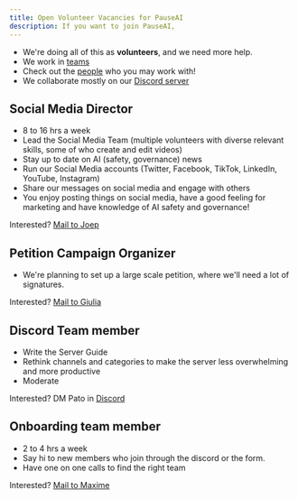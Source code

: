 ```yaml
---
title: Open Volunteer Vacancies for PauseAI
description: If you want to join PauseAI,
---
```


- We're doing all of this as **volunteers**, and we need more help.
- We work in [teams](/teams)
- Check out the [people](/people) who you may work with!
- We collaborate mostly on our [Discord server](https://discord.gg/2XXWXvErfA)

## Social Media Director

- 8 to 16 hrs a week
- Lead the Social Media Team (multiple volunteers with diverse relevant skills, some of who create and edit videos)
- Stay up to date on AI (safety, governance) news
- Run our Social Media accounts (Twitter, Facebook, TikTok, LinkedIn, YouTube, Instagram)
- Share our messages on social media and engage with others
- You enjoy posting things on social media, have a good feeling for marketing and have knowledge of AI safety and governance!

Interested? [Mail to Joep](mailto:joep@pauseai.info)

## Petition Campaign Organizer

- We're planning to set up a large scale petition, where we'll need a lot of signatures.

Interested? [Mail to Giulia](mailto:giulia@pausai.info)

## Discord Team member

- Write the Server Guide
- Rethink channels and categories to make the server less overwhelming and more productive
- Moderate

Interested? DM Pato in [Discord](https://discord.gg/y9hdAjD83e)

## Onboarding team member

- 2 to 4 hrs a week
- Say hi to new members who join through the discord or the form.
- Have one on one calls to find the right team

Interested? [Mail to Maxime](mailto:maxime@pausai.info)
